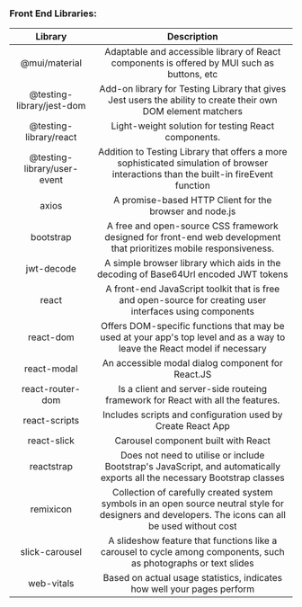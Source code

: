 ### Front End Libraries:

|           Library           |                                                                     Description                                                                     |
| :-------------------------: | :-------------------------------------------------------------------------------------------------------------------------------------------------: |
|        @mui/material        |                             Adaptable and accessible library of React components is offered by MUI such as buttons, etc                             |
|  @testing-library/jest-dom  |                    Add-on library for Testing Library that gives Jest users the ability to create their own DOM element matchers                    |
|   @testing-library/react    |                                                 Light-weight solution for testing React components.                                                 |
| @testing-library/user-event |        Addition to Testing Library that offers a more sophisticated simulation of browser interactions than the built-in fireEvent function         |
|            axios            |                                               A promise-based HTTP Client for the browser and node.js                                               |
|          bootstrap          |                 A free and open-source CSS framework designed for front-end web development that prioritizes mobile responsiveness.                 |
|         jwt-decode          |                                 A simple browser library which aids in the decoding of Base64Url encoded JWT tokens                                 |
|            react            |                      A front-end JavaScript toolkit that is free and open-source for creating user interfaces using components                      |
|          react-dom          |              Offers DOM-specific functions that may be used at your app's top level and as a way to leave the React model if necessary              |
|         react-modal         |                                                  An accessible modal dialog component for React.JS                                                  |
|      react-router-dom       |                                   Is a client and server-side routeing framework for React with all the features.                                   |
|        react-scripts        |                                             Includes scripts and configuration used by Create React App                                             |
|         react-slick         |                                                         Carousel component built with React                                                         |
|         reactstrap          |              Does not need to utilise or include Bootstrap's JavaScript, and automatically exports all the necessary Bootstrap classes              |
|          remixicon          | Collection of carefully created system symbols in an open source neutral style for designers and developers. The icons can all be used without cost |
|       slick-carousel        |                  A slideshow feature that functions like a carousel to cycle among components, such as photographs or text slides                   |
|         web-vitals          |                                       Based on actual usage statistics, indicates how well your pages perform                                       |
